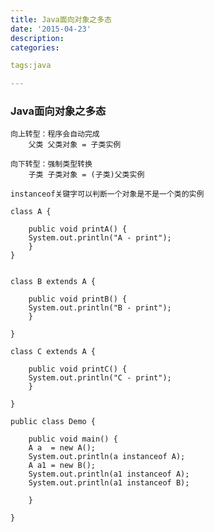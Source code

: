 ```yaml
---
title: Java面向对象之多态
date: '2015-04-23'
description:
categories:

tags:java

---
```


>

### Java面向对象之多态

>

	向上转型：程序会自动完成
		父类 父类对象 = 子类实例

	向下转型：强制类型转换
		子类 子类对象 = (子类)父类实例

>

	instanceof关键字可以判断一个对象是不是一个类的实例

>

	class A {

	    public void printA() {
		System.out.println("A - print");
	    }
	}


	class B extends A {

	    public void printB() {
		System.out.println("B - print");
	    }

	}

	class C extends A {

	    public void printC() {
		System.out.println("C - print");
	    }

	}

	public class Demo {

	    public void main() {
		A a  = new A();
		System.out.println(a instanceof A);
		A a1 = new B();
		System.out.println(a1 instanceof A);
		System.out.println(a1 instanceof B);

	    }

	}


